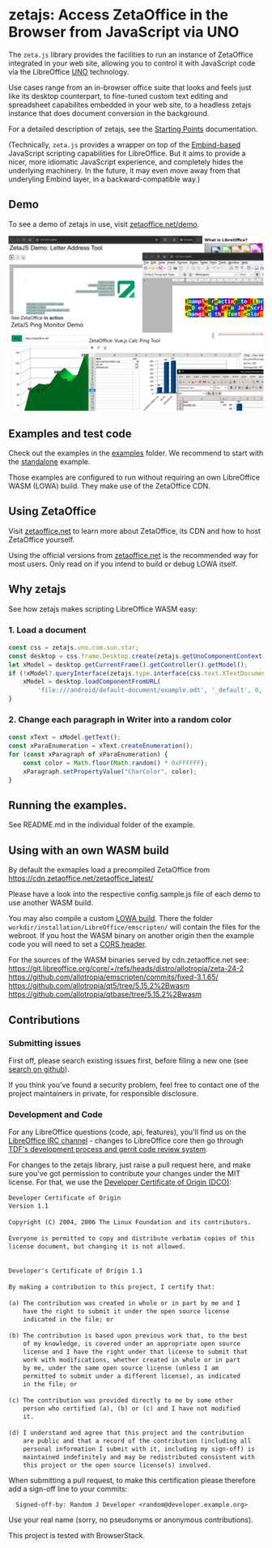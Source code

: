 # zetajs: Access ZetaOffice in the Browser from JavaScript via UNO

The `zeta.js` library provides the facilities to run an instance of ZetaOffice integrated in your
web site, allowing you to control it with JavaScript code via the LibreOffice
[UNO](https://wiki.documentfoundation.org/Documentation/DevGuide) technology.

Use cases range from an in-browser office suite that looks and feels just like its desktop
counterpart, to fine-tuned custom text editing and spreadsheet capabilites embedded in your web
site, to a headless zetajs instance that does document conversion in the background.

For a detailed description of zetajs, see the [Starting Points](docs/start.md) documentation.

(Technically, `zeta.js` provides a wrapper on top of the
[Embind-based](https://blog.allotropia.de/2024/04/30/libreoffice-javascripted/) JavaScript scripting
capabilities for LibreOffice.  But it aims to provide a nicer, more idiomatic JavaScript experience,
and completely hides the underlying machinery.  In the future, it may even move away from that
underyling Embind layer, in a backward-compatible way.)

## Demo

To see a demo of zetajs in use, visit [zetaoffice.net/demo](https://zetaoffice.net/demo.html).

![screenshots](screenshots.png)

## Examples and test code

Check out the examples in the [examples](https://github.com/allotropia/zetajs/tree/main/examples) folder. We recommend to start with the [standalone](https://github.com/allotropia/zetajs/tree/main/examples/standalone) example.

Those examples are configured to run without requiring an own LibreOffice WASM (LOWA) build. They make use of the ZetaOffice CDN.

## Using ZetaOffice

Visit [zetaoffice.net](https://zetaoffice.net) to learn more about ZetaOffice, its CDN and how to host ZetaOffice yourself.

Using the official versions from [zetaoffice.net](https://zetaoffice.net) is the recommended way for most users. Only read on if you intend to build or debug LOWA itself.

## Why zetajs

See how zetajs makes scripting LibreOffice WASM easy:

### 1. Load a document

```javascript
const css = zetajs.uno.com.sun.star;
const desktop = css.frame.Desktop.create(zetajs.getUnoComponentContext());
let xModel = desktop.getCurrentFrame().getController().getModel();
if (!xModel?.queryInterface(zetajs.type.interface(css.text.XTextDocument))) {
    xModel = desktop.loadComponentFromURL(
        'file:///android/default-document/example.odt', '_default', 0, []);
}
```

### 2. Change each paragraph in Writer into a random color

```javascript
const xText = xModel.getText();
const xParaEnumeration = xText.createEnumeration();
for (const xParagraph of xParaEnumeration) {
    const color = Math.floor(Math.random() * 0xFFFFFF);
    xParagraph.setPropertyValue("CharColor", color);
}
```

## Running the examples.

See README.md in the individual folder of the example.

## Using with an own WASM build

By default the exmaples load a precompiled ZetaOffice from https://cdn.zetaoffice.net/zetaoffice_latest/

Please have a look into the respective config.sample.js file of each demo to use another WASM build.

You may also compile a custom [LOWA build](https://git.libreoffice.org/core/+/refs/heads/master/static/README.wasm.md). There the folder `workdir/installation/LibreOffice/emscripten/` will contain the files for the webroot. If you host the WASM binary on another origin then the example code you will need to set a [CORS header](https://developer.mozilla.org/docs/Web/HTTP/CORS).

For the sources of the WASM binaries served by cdn.zetaoffice.net see:  
https://git.libreoffice.org/core/+/refs/heads/distro/allotropia/zeta-24-2  
https://github.com/allotropia/emscripten/commits/fixed-3.1.65/  
https://github.com/allotropia/qt5/tree/5.15.2%2Bwasm  
https://github.com/allotropia/qtbase/tree/5.15.2%2Bwasm

## Contributions

### Submitting issues

First off, please search existing issues first, before filing a new
one (see [search on github](https://help.github.com/articles/searching-issues)).

If you think you've found a security problem, feel free to contact one
of the project maintainers in private, for responsible disclosure.

### Development and Code

For any LibreOffice questions (code, api, features), you'll find us on
the [LibreOffice IRC channel](https://web.libera.chat/?channels=libreoffice-dev) - changes
to LibreOffice core then go through
[TDF's development process and gerrit code review system](https://wiki.documentfoundation.org/Development/GetInvolved).

For changes to the zetajs library, just raise a pull request here, and
make sure you've got permission to contribute your changes under the
MIT license. For that, we use the [Developer Certificate of Origin (DCO)](https://developercertificate.org/):

~~~
Developer Certificate of Origin
Version 1.1

Copyright (C) 2004, 2006 The Linux Foundation and its contributors.

Everyone is permitted to copy and distribute verbatim copies of this
license document, but changing it is not allowed.


Developer's Certificate of Origin 1.1

By making a contribution to this project, I certify that:

(a) The contribution was created in whole or in part by me and I
    have the right to submit it under the open source license
    indicated in the file; or

(b) The contribution is based upon previous work that, to the best
    of my knowledge, is covered under an appropriate open source
    license and I have the right under that license to submit that
    work with modifications, whether created in whole or in part
    by me, under the same open source license (unless I am
    permitted to submit under a different license), as indicated
    in the file; or

(c) The contribution was provided directly to me by some other
    person who certified (a), (b) or (c) and I have not modified
    it.

(d) I understand and agree that this project and the contribution
    are public and that a record of the contribution (including all
    personal information I submit with it, including my sign-off) is
    maintained indefinitely and may be redistributed consistent with
    this project or the open source license(s) involved.
~~~

When submitting a pull request, to make this certification please
therefore add a sign-off line to your commits:

~~~
  Signed-off-by: Random J Developer <random@developer.example.org>
~~~

Use your real name (sorry, no pseudonyms or anonymous
contributions).

This project is tested with BrowserStack.
